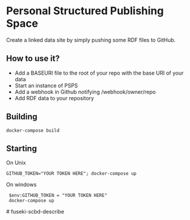 # Personal Structured Publishing Space

Create a linked data site by simply pushing some RDF files to GitHub.

## How to use it?

- Add a BASEURI file to the root of your repo with the base URI of your data
- Start an instance of  PSPS
- Add a webhook in Github notifying <yourInstance>/webhook/owner/repo
- Add RDF data to your repository

## Building

    docker-compose build

## Starting

On Unix 

    GITHUB_TOKEN="YOUR TOKEN HERE"; docker-compose up

On windows

     $env:GITHUB_TOKEN = "YOUR TOKEN HERE"
     docker-compose up


#   f u s e k i - s c b d - d e s c r i b e  
 